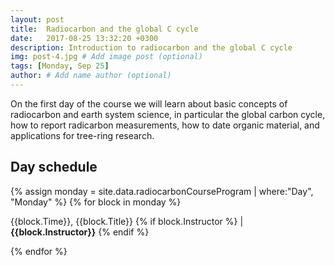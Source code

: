 ```yaml
---
layout: post
title:  Radiocarbon and the global C cycle
date:   2017-08-25 13:32:20 +0300
description: Introduction to radiocarbon and the global C cycle
img: post-4.jpg # Add image post (optional)
tags: [Monday, Sep 25]
author: # Add name author (optional)
---
```


On the first day of the course we will learn about basic concepts of radiocarbon and earth system science, in particular the global carbon cycle, how to report radicarbon measurements, how to date organic material, and applications for tree-ring research. 

## Day schedule

{% assign monday = site.data.radiocarbonCourseProgram | where:"Day", "Monday" %}
{% for block in monday %}
<p>{{block.Time}}, {{block.Title}} {% if block.Instructor %} | <b>{{block.Instructor}}</b> {% endif %} </p>
{% endfor %}


